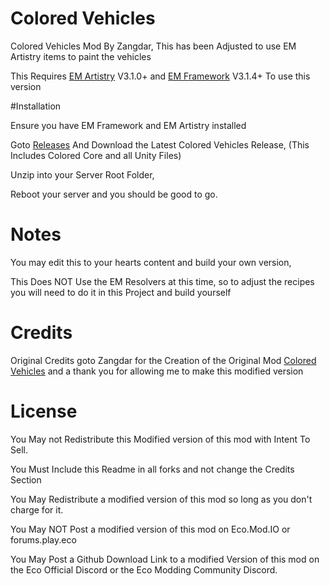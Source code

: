 # Colored Vehicles

Colored Vehicles Mod By Zangdar, This has been Adjusted to use EM Artistry items to paint the vehicles

This Requires [EM Artistry](https://eco.mod.io/elixr-mods-artistry) V3.1.0+ and [EM Framework](https://eco.mod.io/elixr-mods-em-framework) V3.1.4+ To use this version

#Installation

Ensure you have EM Framework and EM Artistry installed

Goto [Releases]() And Download the Latest Colored Vehicles Release, (This Includes Colored Core and all Unity Files)

Unzip into your Server Root Folder, 

Reboot your server and you should be good to go.


# Notes

You may edit this to your hearts content and build your own version, 

This Does NOT Use the EM Resolvers at this time, so to adjust the recipes you will need to do it in this Project and build yourself

# Credits

Original Credits goto Zangdar for the Creation of the Original Mod [Colored Vehicles](https://eco.mod.io/colored-vehicles) and a thank you for allowing me to make this modified version


# License

You May not Redistribute this Modified version of this mod with Intent To Sell. 

You Must Include this Readme in all forks and not change the Credits Section

You May Redistribute a modified version of this mod so long as you don't charge for it.

You May NOT Post a modified version of this mod on Eco.Mod.IO or forums.play.eco

You May Post a Github Download Link to a modified Version of this mod on the Eco Official Discord or the Eco Modding Community Discord.
